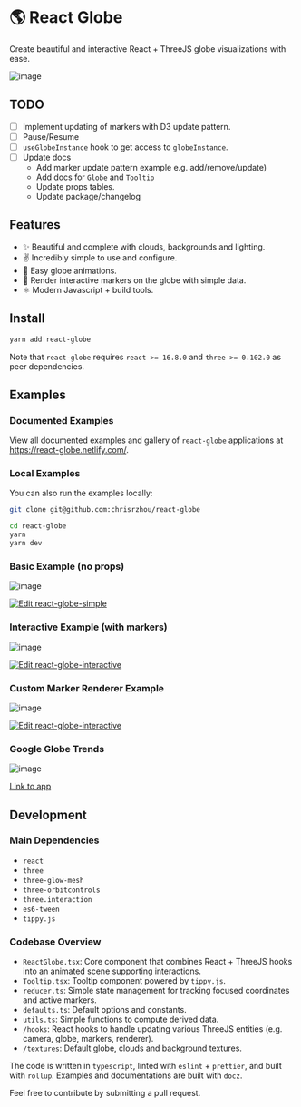 # 🌎 React Globe

Create beautiful and interactive React + ThreeJS globe visualizations with ease.

![image](/public/react-globe.gif)

## TODO

- [ ] Implement updating of markers with D3 update pattern.
- [ ] Pause/Resume
- [ ] `useGlobeInstance` hook to get access to `globeInstance`.
- [ ] Update docs
  - Add marker update pattern example e.g. add/remove/update)
  - Add docs for `Globe` and `Tooltip`
  - Update props tables.
  - Update package/changelog

## Features

- ✨ Beautiful and complete with clouds, backgrounds and lighting.
- ✌️ Incredibly simple to use and configure.
- 🤸‍ Easy globe animations.
- 📍 Render interactive markers on the globe with simple data.
- ⚛️ Modern Javascript + build tools.

## Install

```bash
yarn add react-globe
```

Note that `react-globe` requires `react >= 16.8.0` and `three >= 0.102.0` as peer dependencies.

## Examples

### Documented Examples

View all documented examples and gallery of `react-globe` applications at https://react-globe.netlify.com/.

### Local Examples

You can also run the examples locally:

```bash
git clone git@github.com:chrisrzhou/react-globe

cd react-globe
yarn
yarn dev
```

### Basic Example (no props)

![image](/public/react-globe-basic.gif)

[![Edit react-globe-simple](https://codesandbox.io/static/img/play-codesandbox.svg)](https://codesandbox.io/s/88645px230)

### Interactive Example (with markers)

![image](/public/react-globe.gif)

[![Edit react-globe-interactive](https://codesandbox.io/static/img/play-codesandbox.svg)](https://codesandbox.io/s/p5lwvkp7x)

### Custom Marker Renderer Example

![image](/public/react-globe-custom-marker-renderer.gif)

[![Edit react-globe-interactive](https://codesandbox.io/static/img/play-codesandbox.svg)](https://codesandbox.io/s/knhlr)

### Google Globe Trends

![image](/public/google-globe-trends.gif)

[Link to app](https://google-globe-trends.netlify.com)

## Development

### Main Dependencies

- `react`
- `three`
- `three-glow-mesh`
- `three-orbitcontrols`
- `three.interaction`
- `es6-tween`
- `tippy.js`

### Codebase Overview

- `ReactGlobe.tsx`: Core component that combines React + ThreeJS hooks into an animated scene supporting interactions.
- `Tooltip.tsx`: Tooltip component powered by `tippy.js`.
- `reducer.ts`: Simple state management for tracking focused coordinates and active markers.
- `defaults.ts`: Default options and constants.
- `utils.ts`: Simple functions to compute derived data.
- `/hooks`: React hooks to handle updating various ThreeJS entities (e.g. camera, globe, markers, renderer).
- `/textures`: Default globe, clouds and background textures.

The code is written in `typescript`, linted with `eslint` + `prettier`, and built with `rollup`. Examples and documentations are built with `docz`.

Feel free to contribute by submitting a pull request.
